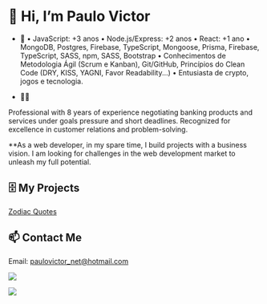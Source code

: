 # 👋 Hi, I’m Paulo Victor

* :open_book: 
• JavaScript: +3 anos
• Node.js/Express: +2 anos
• React: +1 ano
• MongoDB, Postgres, Firebase, TypeScript, Mongoose, Prisma, Firebase, TypeScript, SASS, npm, SASS, Bootstrap
• Conhecimentos de Metodologia Ágil (Scrum e Kanban),  Git/GitHub, Princípios do Clean Code (DRY, KISS, YAGNI, Favor Readability...)
• Entusiasta de crypto, jogos e tecnologia.

* :man_office_worker:

Professional with 8 years of experience negotiating banking products and services under goals pressure and short deadlines. Recognized for excellence in customer relations and problem-solving.

**As a web developer, in my spare time, I build projects with a business vision. I am looking for challenges in the web development market to unleash my full potential.



## :file_cabinet: My Projects

[Zodiac Quotes](https://github.com/pvictorpv/zodiac-quotes)

## 📫 Contact Me

Email: paulovictor_net@hotmail.com

<a href="https://www.linkedin.com/in/paulo-victor-silveira-de-oliveira-2b7953114/"><img src="https://img.shields.io/badge/LinkedIn-0077B5?style=for-the-badge&logo=linkedin&logoColor=white"/></a>

<a href="https://www.instagram.com/pvictorpv/"><img src="https://img.shields.io/badge/Instagram-E4405F?style=for-the-badge&logo=instagram&logoColor=white"/></a>

<!---
pvictorpv/pvictorpv is a ✨ special ✨ repository because its `README.md` (this file) appears on your GitHub profile.
You can click the Preview link to take a look at your changes.
--->
